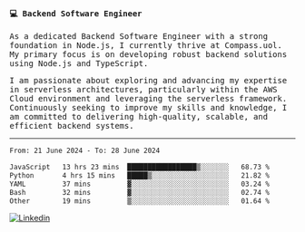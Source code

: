 
<samp>
  
#### 💻 Backend Software Engineer

As a dedicated Backend Software Engineer with a strong foundation in Node.js, I currently thrive at Compass.uol. My primary focus is on developing robust backend solutions using Node.js and TypeScript.

I am passionate about exploring and advancing my expertise in serverless architectures, particularly within the AWS Cloud environment and leveraging the serverless framework. Continuously seeking to improve my skills and knowledge, I am committed to delivering high-quality, scalable, and efficient backend systems.

---

<!--START_SECTION:waka-->

```txt
From: 21 June 2024 - To: 28 June 2024

JavaScript   13 hrs 23 mins  █████████████████▒░░░░░░░   68.73 %
Python       4 hrs 15 mins   █████▒░░░░░░░░░░░░░░░░░░░   21.82 %
YAML         37 mins         ▓░░░░░░░░░░░░░░░░░░░░░░░░   03.24 %
Bash         32 mins         ▓░░░░░░░░░░░░░░░░░░░░░░░░   02.74 %
Other        19 mins         ▒░░░░░░░░░░░░░░░░░░░░░░░░   01.64 %
```

<!--END_SECTION:waka-->
  
</samp>

[![Linkedin](https://img.shields.io/badge/-Mateus%20Garcia-c080ff?style=flat-square&logo=Linkedin&logoColor=white&link=https://www.linkedin.com/in/mpgxc)](https://www.linkedin.com/in/mateusogarcia) 
